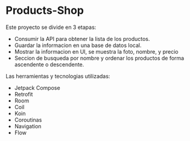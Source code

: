 # Products-Shop

Este proyecto se divide en 3 etapas:

- Consumir la API para obtener la lista de los productos.
- Guardar la informacion en una base de datos local.
- Mostrar la informacion en UI, se muestra la foto, nombre, y precio
- Seccion de busqueda por nombre y ordenar los productos de forma ascendente o descendente.

Las herramientas y tecnologias utilizadas:
 - Jetpack Compose
 - Retrofit
 - Room
 - Coil
 - Koin
 - Coroutinas
 - Navigation
 - Flow

